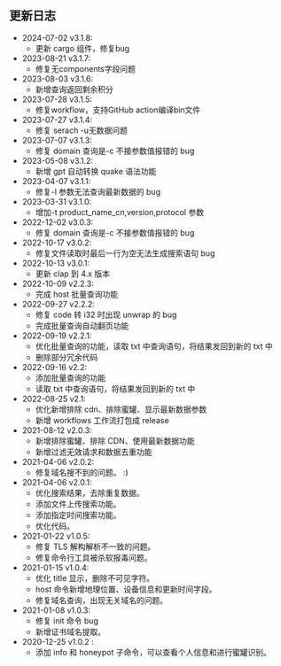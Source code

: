 ## 更新日志

- 2024-07-02 v3.1.8:
  - 更新 cargo 组件，修复bug
- 2023-08-21 v3.1.7:
  - 修复无components字段问题
- 2023-08-03 v3.1.6:
  - 新增查询返回剩余积分
- 2023-07-28 v3.1.5:
  - 修复workflow，支持GitHub action编译bin文件
- 2023-07-27 v3.1.4:
  - 修复 serach -u无数据问题
- 2023-07-07 v3.1.3:
  - 修复 domain 查询是-c 不接参数值报错的 bug
- 2023-05-08 v3.1.2:
  - 新增 gpt 自动转换 quake 语法功能
- 2023-04-07 v3.1.1:
  - 修复-l 参数无法查询最新数据的 bug
- 2023-03-31 v3.1.0:
  - 增加-t product_name_cn,version,protocol 参数
- 2022-12-02 v3.0.3:
  - 修复 domain 查询是-c 不接参数值报错的 bug
- 2022-10-17 v3.0.2:
  - 修复文件读取时最后一行为空无法生成搜索语句 bug
- 2022-10-13 v3.0.1:
  - 更新 clap 到 4.x 版本
- 2022-10-09 v2.2.3:
  - 完成 host 批量查询功能
- 2022-09-27 v2.2.2:
  - 修复 code 转 i32 时出现 unwrap 的 bug
  - 完成批量查询自动翻页功能
- 2022-09-19 v2.2.1:
  - 优化批量查询的功能，读取 txt 中查询语句，将结果发回到新的 txt 中
  - 删除部分冗余代码
- 2022-09-16 v2.2:
  - 添加批量查询的功能
  - 读取 txt 中查询语句，将结果发回到新的 txt 中
- 2022-08-25 v2.1:
  - 优化新增排除 cdn、排除蜜罐、显示最新数据参数
  - 新增 workflows 工作流打包成 release
- 2021-08-12 v2.0.3:
  - 新增排除蜜罐、排除 CDN、使用最新数据功能
  - 新增过滤无效请求和数据去重功能
- 2021-04-06 v2.0.2:
  - 修复域名搜不到的问题。 :)
- 2021-04-06 v2.0.1:
  - 优化搜索结果，去除重复数据。
  - 添加文件上传搜索功能。
  - 添加指定时间搜索功能。
  - 优化代码。
- 2021-01-22 v1.0.5:
  - 修复 TLS 解构解析不一致的问题。
  - 修复命令行工具被杀软报毒问题。
- 2021-01-15 v1.0.4:
  - 优化 title 显示，删除不可见字符。
  - host 命令新增地理位置、设备信息和更新时间字段。
  - 修复域名查询，出现无关域名的问题。
- 2021-01-08 v1.0.3:
  - 修复 init 命令 bug
  - 新增证书域名提取。
- 2020-12-25 v1.0.2 :
  - 添加 info 和 honeypot 子命令，可以查看个人信息和进行蜜罐识别。
